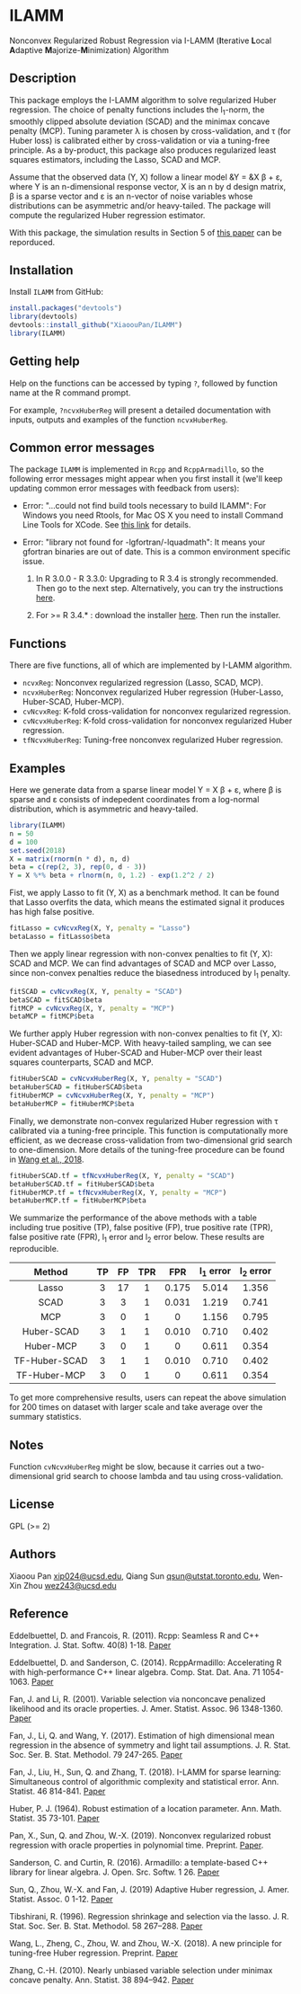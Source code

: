 # ILAMM 

Nonconvex Regularized Robust Regression via I-LAMM (**I**terative **L**ocal **A**daptive **M**ajorize-**M**inimization) Algorithm

## Description

This package employs the I-LAMM algorithm to solve regularized Huber regression. The choice of penalty functions includes the l<sub>1</sub>-norm, the smoothly clipped absolute deviation (SCAD) and the minimax concave penalty (MCP). Tuning parameter &lambda; is chosen by cross-validation, and &tau; (for Huber loss) is calibrated either by cross-validation or via a tuning-free principle. As a by-product, this package also produces regularized least squares estimators, including the Lasso, SCAD and MCP. 

Assume that the observed data (Y, X) follow a linear model &Y = &X &beta; + &epsilon;, where Y is an n-dimensional response vector, X is an n by d design matrix, &beta; is a sparse vector and &epsilon; is an n-vector of noise variables whose distributions can be asymmetric and/or heavy-tailed. The package will compute the regularized Huber regression estimator.

With this package, the simulation results in Section 5 of [this paper](https://arxiv.org/abs/1907.04027) can be reporduced.

## Installation

Install `ILAMM` from GitHub:

```r
install.packages("devtools")
library(devtools)
devtools::install_github("XiaoouPan/ILAMM")
library(ILAMM)
```

## Getting help

Help on the functions can be accessed by typing `?`, followed by function name at the R command prompt. 

For example, `?ncvxHuberReg` will present a detailed documentation with inputs, outputs and examples of the function `ncvxHuberReg`.

## Common error messages

The package `ILAMM` is implemented in `Rcpp` and `RcppArmadillo`, so the following error messages might appear when you first install it (we'll keep updating common error messages with feedback from users):

* Error: "...could not find build tools necessary to build ILAMM": For Windows you need Rtools, for Mac OS X you need to install Command Line Tools for XCode. See [this link](https://support.rstudio.com/hc/en-us/articles/200486498-Package-Development-Prerequisites) for details. 

* Error: "library not found for -lgfortran/-lquadmath": It means your gfortran binaries are out of date. This is a common environment specific issue. 

    1. In R 3.0.0 - R 3.3.0: Upgrading to R 3.4 is strongly recommended. Then go to the next step. Alternatively, you can try the instructions [here](http://thecoatlessprofessor.com/programming/rcpp-rcpparmadillo-and-os-x-mavericks-lgfortran-and-lquadmath-error/).

    2. For >= R 3.4.* : download the installer [here](https://gcc.gnu.org/wiki/GFortranBinaries#MacOS). Then run the installer.


## Functions

There are five functions, all of which are implemented by I-LAMM algorithm. 

* `ncvxReg`: Nonconvex regularized regression (Lasso, SCAD, MCP). 
* `ncvxHuberReg`: Nonconvex regularized Huber regression (Huber-Lasso, Huber-SCAD, Huber-MCP).
* `cvNcvxReg`: K-fold cross-validation for nonconvex regularized regression.
* `cvNcvxHuberReg`: K-fold cross-validation for nonconvex regularized Huber regression.
* `tfNcvxHuberReg`: Tuning-free nonconvex regularized Huber regression.

## Examples 

Here we generate data from a sparse linear model Y = X &beta; + &epsilon;, where &beta; is sparse and &epsilon; consists of indepedent coordinates from a log-normal distribution, which is asymmetric and heavy-tailed. 

```r
library(ILAMM)
n = 50
d = 100
set.seed(2018)
X = matrix(rnorm(n * d), n, d)
beta = c(rep(2, 3), rep(0, d - 3))
Y = X %*% beta + rlnorm(n, 0, 1.2) - exp(1.2^2 / 2)
```

Fist, we apply Lasso to fit (Y, X) as a benchmark method. It can be found that Lasso overfits the data, which means the estimated signal it produces has high false positive.

```r
fitLasso = cvNcvxReg(X, Y, penalty = "Lasso")
betaLasso = fitLasso$beta
```

Then we apply linear regression with non-convex penalties to fit (Y, X): SCAD and MCP. We can find advantages of SCAD and MCP over Lasso, since non-convex penalties reduce the biasedness introduced by l<sub>1</sub> penalty.

```r
fitSCAD = cvNcvxReg(X, Y, penalty = "SCAD")
betaSCAD = fitSCAD$beta
fitMCP = cvNcvxReg(X, Y, penalty = "MCP")
betaMCP = fitMCP$beta
```

We further apply Huber regression with non-convex penalties to fit (Y, X): Huber-SCAD and Huber-MCP. With heavy-tailed sampling, we can see evident advantages of Huber-SCAD and Huber-MCP over their least squares counterparts, SCAD and MCP.

```r
fitHuberSCAD = cvNcvxHuberReg(X, Y, penalty = "SCAD")
betaHuberSCAD = fitHuberSCAD$beta
fitHuberMCP = cvNcvxHuberReg(X, Y, penalty = "MCP")
betaHuberMCP = fitHuberMCP$beta
```

Finally, we demonstrate non-convex regularized Huber regression with &tau; calibrated via a tuning-free principle. This function is computationally more efficient, as we decrease cross-validation from two-dimensional grid search to one-dimension. More details of the tuning-free procedure can be found in [Wang et al., 2018](https://www.math.ucsd.edu/~wez243/Tuning_Free.pdf).

```r
fitHuberSCAD.tf = tfNcvxHuberReg(X, Y, penalty = "SCAD")
betaHuberSCAD.tf = fitHuberSCAD$beta
fitHuberMCP.tf = tfNcvxHuberReg(X, Y, penalty = "MCP")
betaHuberMCP.tf = fitHuberMCP$beta
```

We summarize the performance of the above methods with a table including true positive (TP), false positive (FP), true positive rate (TPR), false positive rate (FPR), l<sub>1</sub> error and l<sub>2</sub> error below. These results are reproducible.

| Method | TP | FP | TPR | FPR | l<sub>1</sub> error | l<sub>2</sub> error |
| :---: | :---: | :---: | :---: | :---: | :---: | :---: |
| Lasso | 3 | 17 | 1 | 0.175 | 5.014 | 1.356 |
| SCAD | 3 | 3 | 1 | 0.031 | 1.219 | 0.741 |
| MCP | 3 | 0 | 1 | 0 | 1.156 | 0.795 |
| Huber-SCAD | 3 | 1 | 1 | 0.010 | 0.710 | 0.402 |
| Huber-MCP | 3 | 0 | 1 | 0 | 0.611 | 0.354 |
| TF-Huber-SCAD | 3 | 1 | 1 | 0.010 | 0.710 | 0.402 |
| TF-Huber-MCP | 3 | 0 | 1 | 0 | 0.611 | 0.354 |

To get more comprehensive results, users can repeat the above simulation for 200 times on dataset with larger scale and take average over the summary statistics.

## Notes 

Function `cvNcvxHuberReg` might be slow, because it carries out a two-dimensional grid search to choose lambda and tau using cross-validation.

## License

GPL (>= 2)

## Authors

Xiaoou Pan <xip024@ucsd.edu>, Qiang Sun <qsun@utstat.toronto.edu>, Wen-Xin Zhou <wez243@ucsd.edu> 

## Reference

Eddelbuettel, D. and Francois, R. (2011). Rcpp: Seamless R and C++ Integration. J. Stat. Softw. 40(8) 1-18. [Paper](http://dirk.eddelbuettel.com/code/rcpp/Rcpp-introduction.pdf)

Eddelbuettel, D. and Sanderson, C. (2014). RcppArmadillo: Accelerating R with high-performance C++ linear algebra. Comp. Stat. Dat. Ana. 71 1054-1063. [Paper](http://dirk.eddelbuettel.com/papers/RcppArmadillo.pdf)

Fan, J. and Li, R. (2001). Variable selection via nonconcave penalized likelihood and its oracle properties. J. Amer. Statist. Assoc. 96 1348-1360. [Paper](https://www.tandfonline.com/doi/abs/10.1198/016214501753382273)

Fan, J., Li, Q. and Wang, Y. (2017). Estimation of high dimensional mean regression in the absence of symmetry and light tail assumptions. J. R. Stat. Soc. Ser. B. Stat. Methodol. 79 247-265. [Paper](https://rss.onlinelibrary.wiley.com/doi/pdf/10.1111/rssb.12166)

Fan, J., Liu, H., Sun, Q. and Zhang, T. (2018). I-LAMM for sparse learning: Simultaneous control of algorithmic complexity and statistical error. Ann. Statist. 46 814-841. [Paper](https://projecteuclid.org/euclid.aos/1522742437)

Huber, P. J. (1964). Robust estimation of a location parameter. Ann. Math. Statist. 35 73-101. [Paper](https://projecteuclid.org/euclid.aoms/1177703732)

Pan, X., Sun, Q. and Zhou, W.-X. (2019). Nonconvex regularized robust regression with oracle properties in polynomial time. Preprint. [Paper](https://arxiv.org/abs/1907.04027).

Sanderson, C. and Curtin, R. (2016). Armadillo: a template-based C++ library for linear algebra. J. Open. Src. Softw. 1 26. [Paper](http://conradsanderson.id.au/pdfs/sanderson_armadillo_joss_2016.pdf)

Sun, Q., Zhou, W.-X. and Fan, J. (2019) Adaptive Huber regression, J. Amer. Statist. Assoc. 0 1-12. [Paper](https://www.tandfonline.com/doi/abs/10.1080/01621459.2018.1543124)

Tibshirani, R. (1996). Regression shrinkage and selection via the lasso. J. R. Stat. Soc. Ser. B. Stat. Methodol. 58 267–288. [Paper](https://www.jstor.org/stable/2346178?seq=1#metadata_info_tab_contents)

Wang, L., Zheng, C., Zhou, W. and Zhou, W.-X. (2018). A new principle for tuning-free Huber regression. Preprint. [Paper](https://www.math.ucsd.edu/~wez243/Tuning_Free.pdf)

Zhang, C.-H. (2010). Nearly unbiased variable selection under minimax concave penalty. Ann. Statist. 38 894–942. [Paper](https://projecteuclid.org/euclid.aos/1266586618)
